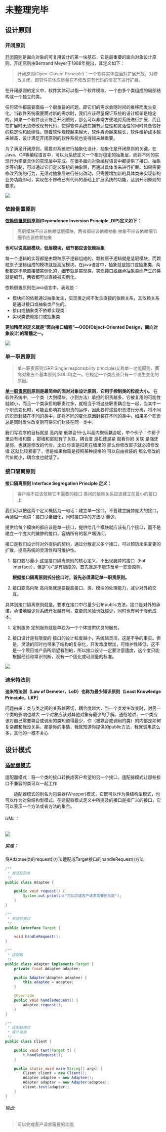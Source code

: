 # 未整理完毕

## 设计原则

### 开闭原则

[开闭原则](./src/main/java/cn/lollipop/design/principle/openclose)是面向对象的可复用设计的第一块基石，它是最重要的面向对象设计原则。开闭原则由Bertrand  Meyer于1988年提出，其定义如下：

> 开闭原则(Open-Closed Principle)：一个软件实体应当对扩展开放，对修改关闭。即软件实体应尽量在不修改原有代码的情况下进行扩展。

在开闭原则的定义中，软件实体可以指一个软件模块、一个由多个类组成的局部结构或一个独立的类。

任何软件都需要面临一个很重要的问题，即它们的需求会随时间的推移而发生变化。当软件系统需要面对新的需求时，我们应该尽量保证系统的设计框架是稳定的。如果一个软件设计符合开闭原则，那么可以非常方便地对系统进行扩展，而且在扩展时无须修改现有代码，使得软件系统在拥有适应性和灵活性的同时具备较好的稳定性和延续性。随着软件规模越来越大，软件寿命越来越长，软件维护成本越来越高，设计满足开闭原则的软件系统也变得越来越重要。

为了满足开闭原则，需要对系统进行抽象化设计，抽象化是开闭原则的关键。在Java、C#等编程语言中，可以为系统定义一个相对稳定的抽象层，而将不同的实现行为移至具体的实现层中完成。在很多面向对象编程语言中都提供了接口、抽象类等机制，可以通过它们定义系统的抽象层，再通过具体类来进行扩展。如果需要修改系统的行为，无须对抽象层进行任何改动，只需要增加新的具体类来实现新的业务功能即可，实现在不修改已有代码的基础上扩展系统的功能，达到开闭原则的要求。

![](picture/openclose.png)



### 依赖倒置原则

**[依赖倒置原则](./src/main/java/cn/lollipop/design/principle/dependenceinverse)原则(Dependence Inversion Principle ,DIP)定义如下：**

> 高层模块不应该依赖低层模块，两者都应该依赖抽象
> 抽象不应该依赖细节
> 细节应该依赖抽象

**也可以说高层模块，低层模块，细节都应该依赖抽象**

每一个逻辑的实现都是由颗粒原子逻辑组成的，颗粒原子逻辑就是低层模块，而颗粒原子逻辑组成的模块就是高层模块。在java语言中，抽象就是接口或抽象类，两都都是不能直接被实例化的，细节就是实现类，实现接口或继承抽象类而产生的类就是细节，两者都可以直接被实例化。

依赖倒置原则在java语言中，表现是：

- 模块间的依赖通过抽象发生，实现类之间不发生直接的依赖关系，其依赖关系是通过接口或抽象类产生的。
- 接口或抽象类不依赖实现类
- 实现类依赖接口或抽象类

**更加精简的定义就是“面向接口编程”—OOD(Object-Oriented Design，面向对象设计)的精髓之一。**

![](picture/dependenceinverse.png)



### 单一职责原则

> 单一职责原则(SRP:Single responsibility principle)又称单一功能原则，面向对象五个基本原则(SOLID)之一。它规定一个类应该只有一个发生变化的原因。

**[单一职责原则](./src/main/java/cn/lollipop/design/principle/singleresponsibility)原则是最简单的面对对象设计原则，它用于控制类的粒度大小。**
在软件系统中，一个类（大到模块，小到方法）承担的职责越多，它被复用的可能性就越小，而且一个类承担的职责过多，就相当于将这些职责耦合在一起，当其中一个职责变化时，可能会影响其他职责的运作，因此要将这些职责进行分离，将不同的职责封装在不同的类中，即将不同的变化原因封装在不同的类中，如果多个职责总是同时发生改变则可将它们封装在同一类中。

我们写程序的目标就是 高内聚 低耦合!什么叫高内聚低耦合呢，举个例子：你房子里边有墙和窗 ，那墙和窗就有了关联，耦合度 是松还是紧 就看你的 关联 是强还是弱，也就是修改的代价，比如 你窗是扣死在墙里的 那么你修改窗子就必须修改墙 这就比较紧密了，但是如果你窗是按照某种规格的 可以自由拆装的 那么修改的代价就小，耦合度也就低了。



### 接口隔离原则

**接口隔离原则 Interface Segregation Principle 定义：**

> 客户端不应该依赖它不需要的接口
> 类间的依赖关系应该建立在最小的接口上

我们可以把这两个定义概括为一句话：建立单一接口，不要建立臃肿庞大的接口。再通俗一点讲：接口尽量细化，同时接口中的方法尽 量少。

提供给每个模块的都应该是单一接口，提供给几个模块就应该有几个接口，而不是建立一个庞大的臃肿的接口，容纳所有的客户端访问。 

接口是我们设计时对外提供的契约，通过分散定义多个接口，可以预防未来变更的扩散，提高系统的灵活性和可维护性。 

1. 接口要尽量小
   这是接口隔离原则的核心定义，不出现臃肿的接口（Fat Interface），但是“小”是有限度的，首先就是不能违反单一职责原则。

   **根据接口隔离原则拆分接口时，首先必须满足单一职责原则。**

2. 接口要高内聚
   高内聚就是要提高接口、类、模块的处理能力，减少对外的交互。

具体到接口隔离原则就是，要求在接口中尽量少公布public方法，接口是对外的承诺，承诺地越少对系统开发越有利，变更的风险也就越少，同时也有利于降低成本。

1. 定制服务
   定制服务就是单独为一个个体提供优良的服务。

1. 接口设计是有限度的
   接口的设计粒度越小，系统越灵活，这是不争的事实。但是，灵活的同时也带来了结构的复杂化，开发难度增加，可维护性降低，这不是一个项目或产品所期望看到的，所以接口设计一定要注意适度，这个度只能根据经验和常识判断，没有一个固化或可测量的标准。



![](picture/interfacesegregation.png)



### 迪米特法则

**迪米特法则（Law of Demeter，LoD）也称为最少知识原则（Least Knowledge Principle，LKP）**

问题由来：类与类之间的关系越密切，耦合度越大，当一个类发生改变时，对另一个类的影响也越大
一个对象应该对其他对象有最少的了解。通俗地讲，一个类应该对自己需要耦合或调用的类知道得最少，你（被耦合或调用的类）的内部是如何复杂都和我没关系，那是你的事情，我就知道你提供的public方法，我就调用这么多，其他的一概不关心



## 设计模式

### [适配器模式](./src/main/java/cn/lollipop/design/mode/adapter)

适配器模式：将一个类的接口转换成客户希望的另一个接口。适配器模式让那些接口不兼容的类可以一起工作

　　适配器模式的别名为包装器(Wrapper)模式，它既可以作为类结构型模式，也可以作为对象结构型模式。在适配器模式定义中所提及的接口是指广义的接口，它可以表示一个方法或者方法的集合。

###### UML：

![](picture/adapter.png)

##### 实现：

将Adaptee类的request()方法适配成Target接口的handleRequest()方法

```java
/**
 * 被适配的类
 */
public class Adaptee {

    public void request() {
        System.out.println("可以完成客户请求需要的功能");
    }
}

```

```java
/**
 * 希望的接口
 */
public interface Target {

    void handleRequest();
}

```

```java
/**
 * 适配器
 */
public class Adapter implements Target {
    private final Adaptee adaptee;

    public Adapter(Adaptee adaptee) {
        this.adaptee = adaptee;
    }

    @Override
    public void handleRequest() {
        adaptee.request();
    }
}

```

```java
/**
 * 适配器模式
 * 客户端类
 */
public class Client {

    public void test(Target t) {
        t.handleRequest();
    }

    public static void main(String[] args) {
        Client client = new Client();
        Adaptee adaptee = new Adaptee();
        Adapter adapter = new Adapter(adaptee);
        client.test(adapter);
    }
}
```

###### 输出:

> 可以完成客户请求需要的功能

